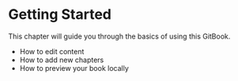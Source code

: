 # Getting Started

This chapter will guide you through the basics of using this GitBook.

- How to edit content
- How to add new chapters
- How to preview your book locally
